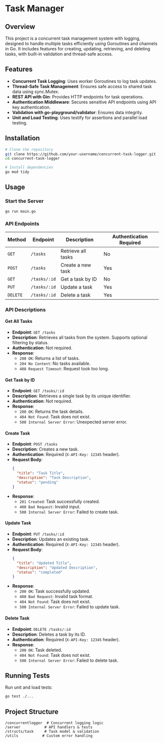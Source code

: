 # Task Manager 

## Overview
This project is a concurrent task management system with logging, designed to handle multiple tasks efficiently using Goroutines and channels in Go. It includes features for creating, updating, retrieving, and deleting tasks, with built-in validation and thread-safe access.

## Features
- **Concurrent Task Logging**: Uses worker Goroutines to log task updates.
- **Thread-Safe Task Management**: Ensures safe access to shared task data using sync.Mutex.
- **REST API with Gin**: Provides HTTP endpoints for task operations.
- **Authentication Middleware**: Secures sensitive API endpoints using API key authentication.
- **Validation with go-playground/validator**: Ensures data integrity.
- **Unit and Load Testing**: Uses testify for assertions and parallel load testing.

## Installation

```sh
# Clone the repository
git clone https://github.com/your-username/concurrent-task-logger.git
cd concurrent-task-logger

# Install dependencies
go mod tidy
```

## Usage

### Start the Server
```sh
go run main.go
```

### API Endpoints
| Method | Endpoint | Description | Authentication Required |
|--------|----------|-------------|-----------------------|
| `GET` | `/tasks` | Retrieve all tasks | No |
| `POST` | `/tasks` | Create a new task | Yes |
| `GET` | `/tasks/:id` | Get a task by ID | No |
| `PUT` | `/tasks/:id` | Update a task | Yes |
| `DELETE` | `/tasks/:id` | Delete a task | Yes |

### API Descriptions

#### Get All Tasks
- **Endpoint**: `GET /tasks`
- **Description**: Retrieves all tasks from the system. Supports optional filtering by status.
- **Authentication**: Not required.
- **Response**:
  - `200 OK`: Returns a list of tasks.
  - `204 No Content`: No tasks available.
  - `408 Request Timeout`: Request took too long.

#### Get Task by ID
- **Endpoint**: `GET /tasks/:id`
- **Description**: Retrieves a single task by its unique identifier.
- **Authentication**: Not required.
- **Response**:
  - `200 OK`: Returns the task details.
  - `404 Not Found`: Task does not exist.
  - `500 Internal Server Error`: Unexpected server error.

#### Create Task
- **Endpoint**: `POST /tasks`
- **Description**: Creates a new task.
- **Authentication**: Required (`X-API-Key: 12345` header).
- **Request Body**:
  ```json
  {
    "title": "Task Title",
    "description": "Task Description",
    "status": "pending"
  }
  ```
- **Response**:
  - `201 Created`: Task successfully created.
  - `400 Bad Request`: Invalid input.
  - `500 Internal Server Error`: Failed to create task.

#### Update Task
- **Endpoint**: `PUT /tasks/:id`
- **Description**: Updates an existing task.
- **Authentication**: Required (`X-API-Key: 12345` header).
- **Request Body**:
  ```json
  {
    "title": "Updated Title",
    "description": "Updated Description",
    "status": "completed"
  }
  ```
- **Response**:
  - `200 OK`: Task successfully updated.
  - `400 Bad Request`: Invalid task format.
  - `404 Not Found`: Task does not exist.
  - `500 Internal Server Error`: Failed to update task.

#### Delete Task
- **Endpoint**: `DELETE /tasks/:id`
- **Description**: Deletes a task by its ID.
- **Authentication**: Required (`X-API-Key: 12345` header).
- **Response**:
  - `200 OK`: Task deleted.
  - `404 Not Found`: Task does not exist.
  - `500 Internal Server Error`: Failed to delete task.

## Running Tests
Run unit and load tests:
```sh
go test ./...
```

## Project Structure
```
/concurrentlogger  # Concurrent logging logic
/server           # API handlers & tests
/structs/task     # Task model & validation
/utils           # Custom error handling
```

